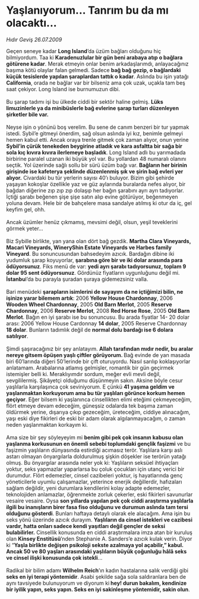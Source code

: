 # Yaşlanıyorum... Tanrım bu da mı olacaktı...

*Hıdır Geviş 26.07.2009*

<div class="taraf_structure_2col_1zq">
<div class="margen_n">



 <p>Geçen seneye kadar <b>Long Island</b>’da üzüm bağları olduğunu hiç bilmiyordum. Taa ki <b>Karadenuzlular bir gün beni arabaya atıp o bağlara götürene kadar</b>. Merak etmeyin onlar benim arkadaşlarımdı, anlayacağınız başıma kötü olaylar falan gelmedi. Sadece <b>bağ bağ gezip, o bağlardaki küçük tesislerde yapılan şaraplardan tattık o kadar</b>. Aslında bu işin yatağı <b>California</b>, orada ne bağlar var bir bilseniz ama çok uzak, uçakla tam beş saat çekiyor. Long Island ise burnumuzun dibi. <br/><br/>Bu şarap tadımı işi bu ülkede ciddi bir sektör haline gelmiş. <b>Lüks limuzinlerle ya da minibüslerle bağ evlerine şarap turları düzenleyen şirketler bile var. </b><br/><br/>Neyse işin o yönünü boş verelim. Bu sene de canım benzeri bir tur yapmak istedi. Sybil’e gitmeyi önerdim, sağ olsun aslında iyi kız, benimle gelmeyi hemen kabul etti. Ancak oraya trenle gitmek çok zaman alıyor, onun yerine <b>Sybil’in çürük tenekeden beygirine atladık ve kara asfaltta bir sağa bir sola kıç kıvıra kıvıra ilerlemeye başladık</b>. Long Island adlı bu yarımadada birbirine paralel uzanan iki büyük yol var. Bu yollardan 48 numaralı olanını seçtik. Yol üzerinde sağlı sollu bir sürü üzüm bağı var. <b>Bağların her birinin girişinde ise kafeterya şeklinde düzenlenmiş şık ve şirin bağ evleri yer alıyor.</b> Civardaki bu tür yerlerin sayısı 40’ı buluyor. Bizim gibi şehirde yaşayan kokoşlar özellikle yaz ve güz aylarında buralarda nefes alıyor, bir bağdan diğerine zıp zıp zıp dolaşıp her bağın şarabını ayrı ayrı tadıyorlar. İçtiği şarabı beğenen şişe şişe satın alıp evine götürüyor, beğenmeyen yoluna devam. Hele bir de bahçelere masa sandalye atılmış ki otur da iç, gel keyfim gel, ohh. <br/><br/>Ancak üzümler henüz çıkmamış, mevsimi değil, olsun, yeşil teveklerini görmek yeter... <br/><br/>Biz Sybille birlikte, yan yana olan dört bağ gezdik. <b>Martha Clara Vineyards, Macari Vineyards, WineryShin Estate Vineyards ve Harbes family Vineyard</b>. Bu sonuncusundan bahsedeyim azıcık. Bardağın dibine iki yudumluk şarap koyuyorlar, <b>şarabına göre bir ve iki dolar arasında para ödüyorsunuz</b>. Fiks menü de var: <b>yedi ayrı şarabı tadıyorsunuz, toplam 9 dolar 95 sent ödüyorsunuz</b>. Gördünüz fiyatların uygunluğunu değil mi. <b>İstanbu</b>l’da bu parayla şuradan şuraya gidemezsiniz valla. <br/><br/>Bari menüdeki <b>şarapların isimlerini de sayayım da ne içtiğimizi bilin, ne işinize yarar bilemem artık</b>: 2006<b> Yellow</b> <b>House Chardonnay</b>, 2006 <b>Wooden Wheel Chardonnay</b>, 2005 <b>Old Barn Merlot</b>, 2005 <b>Reserve Chardonnay</b>, 2006 <b>Reserve Merlot</b>, 2008 <b>Red Horse Rose</b>, 2005 <b>Old Barn Merlot</b>. Bağın en iyi şarabı ise bu sonuncusu. Bu arada fiyatlar 14- 20 dolar arası: 2006 Yellow House Cardonnay <b>14 dolar</b>, 2005 Reserve Chardonnay <b>18 dolar</b>. Bunların tadımlık değil de <b>normal dolu bardağı ise 6 dolara satılıyor</b>. <br/><br/>Şimdi şaşıracağınız bir şey anlatayım. <b>Allah tarafından mıdır nedir, bu aralar nereye gitsem öpüşen yaşlı çiftler görüyorum. </b>Bağ evinde de yan masada biri 60’larında diğeri 50’lerinde bir çift oturuyordu. Nasıl sarılıp koklaşıyorlar anlatamam. Arabalarına atlamış gelmişler, romantik bir gün geçirmek istemişler belli ki. Meraklıyımdır sordum, meğer evli mevli değil, sevgililermiş. Şikâyetçi olduğumu düşünmeyin sakın. Aksine böyle cesur yaşlılarla karşılaşınca çok seviniyorum. E çünkü <b>41 yaşıma geldim ve yaşlanmaktan korkuyorum ama bu tür yaşlıları görünce korkum hemen geçiyor</b>. Eğer bilsem ki yaşlanınca cinsellikten elimi eteğimi çekmeyeceğim, flört etmeye devam edeceğim, güneşsiz odalarda tek başıma zaman öldürmek yerine, dışarıya çıkıp gezeceğim, üreteceğim, ciddiye alınacağım, yaşı eski diye fikirleri de eski bir adam olarak algılanmayacağım, o zaman neden yaşlanmaktan korkayım ki. <br/><br/>Ama size bir şey söyleyeyim mi <b>benim gibi pek çok insanın kabusu olan yaşlanma korkusunun en önemli sebebi toplumdaki gençlik faşizmi</b> ve bu faşizmin yaşlıların dünyasında estirdiği acımasız terör. Yaşlılara karşı aslı astarı olmayan önyargılarla doldurulmuş şişkin döşekler ise terörün yatağı olmuş. Bu önyargılar arasında neler yok ki: Yaşlıların seksüel ihtiyaçları yoktur, seks yapmazlar yaparlarsa bu çoluk çocukları için utanç verici bir durumdur. Flört edemezler, cinsel cazibeleri yoktur, iş hayatlarında genç yöneticilerle uyumlu çalışamazlar, yeterince enerjik değillerdir, hafızaları sağlam değildir, yeni durumlara kendilerini kolay adapte edemezler, teknolojiden anlamazlar, öğrenmekte zorluk çekerler, eski fikirleri savunurlar vesaire vesaire. Oysa <b>son yıllarda yapılan pek çok ciddi araştırma yaşlılarla ilgili bu inanışların birer fasa fiso olduğunu ve durumun aslında tam tersi olduğunu gösterdi</b>. Bunları haftaya detaylı olarak ele alacağım. Ama işin bu seks yönü üzerinde azıcık durayım. <b>Yaşlıların da cinsel istekleri ve cazibesi vardır, hatta onları sadece kendi yaşıtları değil gençler de seksi bulabilirler.</b> Cinsellik konusunda en ciddi araştırmalara imza atan bir kuruluş olan <b>Kinsey Enstitüsü</b>’nden Stephanie A. Sanders’e azıcık kulak verin. Diyor ki “<b>Yaşla birlikte değişen psikoloji sekste azalmaya yol açabilir,” kabul. Ancak 50 ve 80 yaşları arasındaki yaşlıların büyük çoğunluğu hâlâ seks ve cinsel ilişki konusunda çok istekli</b>... <br/><br/>Radikal bir bilim adamı <b>Wilhelm Reich</b>’ın kadın hastalarına salık verdiği gibi <b>seks en iyi terapi yöntemidir</b>. Asabi şekilde sağa sola saldıranlara ben de aynı tavsiyede bulunuyorum ve diyorum ki<b> hey! durun bakalım, kendinize bir iyilik yapın, seks yapın. Seks en iyi sakinleşme yöntemidir, sakin olun</b>.</p>
<br/>
<br/>
<br/>



<br/>


<div id="taraf_not">
</div>

</div>


</div>
